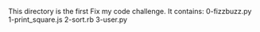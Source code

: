 This directory is the first Fix my code challenge. It contains:
0-fizzbuzz.py
1-print_square.js
2-sort.rb
3-user.py
